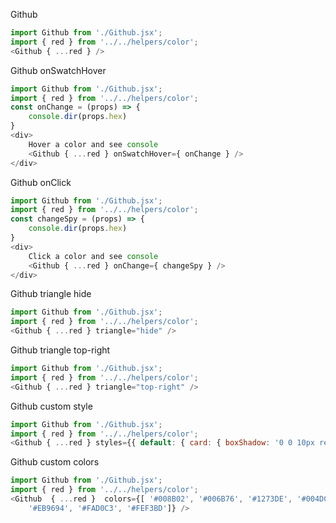 Github
```js
import Github from './Github.jsx';
import { red } from '../../helpers/color';
<Github { ...red } />
```



Github onSwatchHover
```js
import Github from './Github.jsx';
import { red } from '../../helpers/color';
const onChange = (props) => {
    console.dir(props.hex)
}
<div>
    Hover a color and see console
    <Github { ...red } onSwatchHover={ onChange } />
</div>
```

Github onClick
```js
import Github from './Github.jsx';
import { red } from '../../helpers/color';
const changeSpy = (props) => {
    console.dir(props.hex)
}
<div>
    Click a color and see console
    <Github { ...red } onChange={ changeSpy } />
</div>
```


Github triangle hide
```js
import Github from './Github.jsx';
import { red } from '../../helpers/color';
<Github { ...red } triangle="hide" />
```

Github triangle top-right
```js
import Github from './Github.jsx';
import { red } from '../../helpers/color';
<Github { ...red } triangle="top-right" />
```


Github custom style
```js
import Github from './Github.jsx';
import { red } from '../../helpers/color';
<Github { ...red } styles={{ default: { card: { boxShadow: '0 0 10px red' } } }} />
```


Github custom colors
```js
import Github from './Github.jsx';
import { red } from '../../helpers/color';
<Github  { ...red }  colors={[ '#008B02', '#006B76', '#1273DE', '#004DCF', '#5300EB',
    '#EB9694', '#FAD0C3', '#FEF3BD']} />
```

